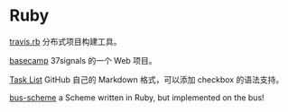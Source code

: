 Ruby
====

[travis.rb](https://github.com/Ju2ender/travis.rb)
分布式项目构建工具。

[basecamp](https://github.com/Ju2ender/basecamp)
37signals 的一个 Web 项目。

[Task List](https://github.com/Ju2ender/task_list)
GitHub 自己的 Markdown 格式，可以添加 checkbox 的语法支持。

[bus-scheme](https://github.com/technomancy/bus-scheme)
a Scheme written in Ruby, but implemented on the bus!
